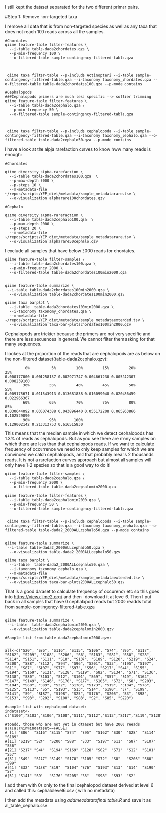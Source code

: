 I still kept the dataset separated for the two different primer pairs.

#Step 1: Remove non-targeted taxa

I remove all data that is from non-targeted species as well as any taxa that does not reach 100 reads across all the samples.




```
#Chordates
qiime feature-table filter-features \
  --i-table table-dada2chordates.qza \
  --p-min-frequency 100 \
  --o-filtered-table sample-contingency-filtered-table.qza



 qiime taxa filter-table --p-include Actinopteri --i-table sample-contingency-filtered-table.qza --i-taxonomy taxonomy_chordates.qza --o-filtered-table table-dada2chordates100.qza --p-mode contains

#Cephalopods
###Cephalopods primers are much less specific --> softier trimming
qiime feature-table filter-features \
  --i-table table-dada2cephalo.qza \
  --p-min-frequency 50 \
  --o-filtered-table sample-contingency-filtered-table.qza



 qiime taxa filter-table --p-include cephalopoda --i-table sample-contingency-filtered-table.qza --i-taxonomy taxonomy_cephalo.qza --o-filtered-table table-dada2cephalo50.qza --p-mode contains
```

I have a look at the alpja rarefaction curves to know hww many reads is enough:


```
#Chordates

qiime diversity alpha-rarefaction \
  --i-table table-dada2chordates100.qza  \
  --p-max-depth 3000 \
  --p-steps 10 \
  --m-metadata-file  ~/repos/scripts/YEP_diet/metadata/sample_metadatarare.tsv \
  --o-visualization alpharare100chordates.qzv

#Cephalo

qiime diversity alpha-rarefaction \
  --i-table table-dada2cephalo100.qza  \
  --p-max-depth 2000 \
  --p-steps 20 \
  --m-metadata-file  ~/repos/scripts/YEP_diet/metadata/sample_metadatarare.tsv \
  --o-visualization alpharare50cephalo.qzv
```


I exclude all samples that have below 2000 reads for chordates. 

```
qiime feature-table filter-samples \
  --i-table table-dada2chordates100.qza \
  --p-min-frequency 2000 \
  --o-filtered-table table-dada2chordates100min2000.qza


qiime feature-table summarize \
 --i-table table-dada2chordates100min2000.qza \
  --o-visualization table-dada2chordates100min2000.qzv

qiime taxa barplot \
  --i-table  table-dada2chordates100min2000.qza \
  --i-taxonomy taxonomy_chordates.qza \
  --m-metadata-file ~/repos/scripts/YEP_diet/metadata/sample_metadataextended.tsv \
  --o-visualization taxa-bar-plotschordates100min2000.qzv
```



Cephalopods are trickier because the primers are not very specific and there are less sequences in general. We cannot filter them asking for that many sequences.

I lookes at the proportion of the reads that are cephalopods are as below on the non-filtered dataset(table-dada2cephalo.qzv):

```
         0%          5%         10%         15%         20%         25%
0.000177000 0.001258137 0.002971747 0.004661230 0.005942307 0.008239160
        30%         35%         40%         45%         50%         55%
0.009175671 0.011543913 0.013681838 0.016099048 0.020486459 0.022966367
        60%         65%         70%         75%         80%         85%
0.030644092 0.035074388 0.043896440 0.055172208 0.065263866 0.102529090
        90%         95%        100%
0.129002142 0.213313753 0.616515830
```

This means that the median sample in which we detect cephalopods has 1.3% of reads as cephalopods. But as you see there are many samples on which there are less than that cephalopods reads. If we want to calculate frequency of occurrence we need to only keep samples for which we are convinced we catch cephalopods, and that probably means 2 thousands reads. It is not a rarefaction curves approach but almost all samples will only have 1-2 species so that is a good way to do it!




```
qiime feature-table filter-samples \
  --i-table table-dada2cephalo.qza \
  --p-min-frequency 2000 \
  --o-filtered-table table-dada2cephalomin2000.qza

qiime feature-table filter-features \
  --i-table table-dada2cephalomin2000.qza \
  --p-min-frequency 50 \
  --o-filtered-table sample-contingency-filtered-table.qza


 qiime taxa filter-table --p-include cephalopoda --i-table sample-contingency-filtered-table.qza --i-taxonomy taxonomy_cephalo.qza --o-filtered-table table-dada2_2000ALLcephalo50.qza --p-mode contains


qiime feature-table summarize \
 --i-table table-dada2_2000ALLcephalo50.qza \
  --o-visualization table-dada2_2000ALLcephalo50.qzv

qiime taxa barplot \
  --i-table  table-dada2_2000ALLcephalo50.qza \
  --i-taxonomy taxonomy_cephalo.qza \
  --m-metadata-file ~/repos/scripts/YEP_diet/metadata/sample_metadataextended.tsv \
  --o-visualization taxa-bar-plots2000ALLcephalo50.qzv
```

That is a good dataset to calculate frequency of occurency etc so this goes into https://view.qiime2.org/ and then I download it at level 6. Then I put back in all samples that have 0 cephalopod reads but 2000 readds total from 
sample-contingency-filtered-table.qza


```

qiime feature-table summarize \
 --i-table  table-dada2cephalomin2000.qza \
  --o-visualization table-dada2cephalomin2000.qzv
```


```
#Sample list from table-dada2cephalomin2000.qzv:


all<-c("S20", "S86", "S116", "S115", "S106", "S74", "S95", "S117", "S162", "S209", "S108", "S206", "S6", "S183", "S81", "S30", "S28", "S114", "S151", "S111", "S18", "S137", "S189", "S120", "S219", "S24", "S200", "S88", "S112", "S94", "S96", "S201", "S33", "S195", "S197", "S11", "S87", "S107", "S77", "S97", "S56", "S217", "S44", "S155", "S194", "S169", "S121", "S128", "S119", "S82", "S134", "S71", "S136", "S138", "S80", "S103", "S12", "S101", "S69", "S57", "S49", "S164", "S147", "S149", "S146", "S170", "S177", "S105", "S72", "S8", "S203", "S184", "S60", "S99", "S32", "S178", "S173", "S19", "S104", "S76", "S125", "S113", "S5", "S193", "S13", "S14", "S190", "S7", "S199", "S141", "S9", "S187", "S198", "S25", "S176", "S205", "S3", "S98", "S153", "S93", "S202", "S100", "S83", "S2", "S85", "S220")

#sample list with cephalopod dataset:
indataset<-c("S100","S103","S106","S108","S111","S112","S113","S117","S119","S120","S121","S125","S134","S136","S137","S138","S146","S151","S153","S155","S164","S173","S177","S18","S183","S184","S187","S195","S198","S199","S20","S201","S202","S206","S209","S220","S25","S5","S6","S69","S77","S80","S81","S83","S85","S94","S96","S97")

#toadd, those who are not yet in dtaaset but have 2000 reeads
all[all%in%indataset==FALSE]
# [1] "S86"  "S116" "S115" "S74"  "S95"  "S162" "S30"  "S28"  "S114" "S189"
#[11] "S219" "S24"  "S200" "S88"  "S33"  "S197" "S11"  "S87"  "S107" "S56"
#[21] "S217" "S44"  "S194" "S169" "S128" "S82"  "S71"  "S12"  "S101" "S57"
#[31] "S49"  "S147" "S149" "S170" "S105" "S72"  "S8"   "S203" "S60"  "S99"
#[41] "S32"  "S178" "S19"  "S104" "S76"  "S193" "S13"  "S14"  "S190" "S7"
#[51] "S141" "S9"   "S176" "S205" "S3"   "S98"  "S93"  "S2"
```

I add them with 0s only to the final cephalopod dataset derived at level 6 and called this: cephalolevel6.csv ( with no metadata)

I then add the metadata using *addmeadatatofinal table.R* and save it as al_table_cephalo.csv



